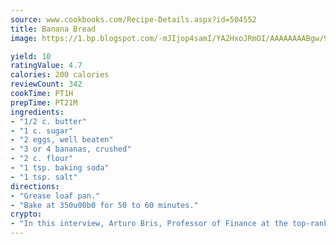```yaml
---
source: www.cookbooks.com/Recipe-Details.aspx?id=504552
title: Banana Bread
image: https://1.bp.blogspot.com/-mJIjop4samI/YA2HxoJRmOI/AAAAAAAABgw/9Q6cN5purxQQ0M3111-VxRXtHYk4x987wCLcBGAsYHQ/s320/19.png

yield: 10
ratingValue: 4.7
calories: 200 calories
reviewCount: 342
cookTime: PT1H
prepTime: PT21M
ingredients:
- "1/2 c. butter"
- "1 c. sugar"
- "2 eggs, well beaten"
- "3 or 4 bananas, crushed"
- "2 c. flour"
- "1 tsp. baking soda"
- "1 tsp. salt"
directions:
- "Grease loaf pan."
- "Bake at 350u00b0 for 50 to 60 minutes."
crypto:
- "In this interview, Arturo Bris, Professor of Finance at the top-ranked business school IMD in Switzerland, analyses the risks associated with bitcoin."
---
```


